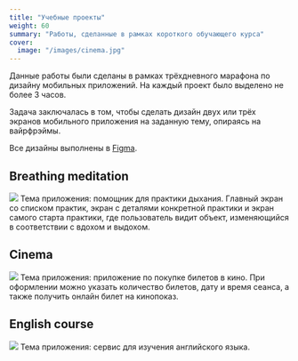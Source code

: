 ```yaml
---
title: "Учебные проекты"
weight: 60
summary: "Работы, сделанные в рамках короткого обучающего курса"
cover:
  image: "/images/cinema.jpg"  
---
```


Данные работы были сделаны в рамках трёхдневного марафона по дизайну мобильных приложений. На каждый проект было выделено не более 3 часов.

Задача заключалась в том, чтобы сделать дизайн двух или трёх экранов мобильного приложения на заданную тему, опираясь на вайрфрэймы.

Все дизайны выполнены в [Figma](https://www.figma.com/file/JpnhWKjYMQt14RX6v6u7XW/Design-marathon?type=design&node-id=0%3A1&t=M5OQZ2QOg4ebsOm6-1).

## Breathing meditation

![](/images/meditation.jpg)
Тема приложения: помощник для практики дыхания. Главный экран со списком практик, экран с деталями конкретной практики и экран самого старта практики, где пользователь видит объект, изменяющийся в соответствии с вдохом и выдохом.

## Cinema

![](/images/cinema.jpg)
Тема приложения: приложение по покупке билетов в кино. При оформлении можно указать количество билетов, дату и время сеанса, а также получить онлайн билет на кинопоказ.

## English course 

![](/images/courses.jpg)
Тема приложения: сервис для изучения английского языка.